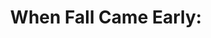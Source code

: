 ---
collection_archive: true
collection_category:
  - Exhibited Works 
  - Award Winning
  - Editorial
  - Science
  - Reportage
  - Travel
  - Climate Change
  - Color
  - Environments
  - Color
collection_content: >-
  Recently the United States experienced its worst drought in more than 50
  years. Roughly half the nation, most of the high plains, Midwest and South
  were in extreme or exceptional drought, the two worst categories. These
  photographs bear witness to how that drought devastated the Arkansas River
  Basin.


  “This is a study of how climate change is altering the landscape, the backdrop
  to my childhood, my beloved Ozark Mountains,” Jesse said.


  The drought caused leaves to turn color and drop in mid-July, shriveled corn
  never to be harvested, and left cattle unable to find food, shade or relief
  from hot, dusty winds.


  This collection of seven images is poignant, the images simple and stark in
  their quiet brutality. The photos are a prescient expression of the fear and
  anger 400,000 people gave voice to in September 2014 during the People’s
  Climate March in New York City, days before the United Nations climate summit.
collection_cover: https://d1sf55qlb7p6hz.cloudfront.net/fall-2.jpg
collection_cover_mobile: https://d1sf55qlb7p6hz.cloudfront.net/verticalcovers-31.jpg
collection_description: >-
  This is a study of how climate change is altering the landscape and the
  backdrop to my childhood, my beloved Ozark Mountains. The most severe drought
  since the dust bowl caused leaves to turn color and drop in mid-July,
  shriveled corn never to be harvested, and left cattle unable to find food,
  shade or relief from hot, dusty winds. Published with _MSNBC_ on the eve of
  the 2014 People’s Climate March.  
   

  Winner of the 2015 _PDN Photography Annual_ and _AP 30_: _American Photography
  2015._
collection_exhibition: []
collection_filter: Personal
collection_hidden: false
collection_meta: The Drought Along the Arkansas River Basin
collection_meta_2: 2014
collection_preview:
  - https://d1sf55qlb7p6hz.cloudfront.net/fall-cover-1.jpg
  - https://d1sf55qlb7p6hz.cloudfront.net/fall-cover-2.jpg
  - https://d1sf55qlb7p6hz.cloudfront.net/fall-cover-3.jpg
  - https://d1sf55qlb7p6hz.cloudfront.net/fall-cover-4.jpg
cover_image: https://d1sf55qlb7p6hz.cloudfront.net/social-4.jpg
date:  
logo: 
navigation_theme: white
px_extra: true
slug: when-fall-came-early
theme_color: E1EAED
theme_color_all_works: 7BC8FF
title: 'When Fall Came Early:'
seo:
  meta_description: >-
    This is a study of how climate change is altering the landscape and the
    backdrop to my childhood, my beloved Ozark Mountains.
  meta_title: 'When Fall Came Early: Drought Along the Arkansas River Basin'
collection_awards:
  - content: |-
      **2015**  
      **_PDN Photo Annual_**  
      Best Editorial Series: _When Fall Came Early_ published by MSNBC
    template: popup-text-element
  - content: |-
      **2015**  
      **_AP 31: American Photography Annual 30_**  
      Best Personal Work Series
    template: popup-text-element
collection_blocks:
  - _bookshop_name: collections/media-row-start
    row_alignment: between
  - _bookshop_name: collections/media-element 
    color: F1CDA5
    image: https://d1sf55qlb7p6hz.cloudfront.net/fall-1.jpg
    margin_left: 35
    margin_right: 0
    margin_y: 50
    width: 50
  - _bookshop_name: collections/media-row
    row_alignment: between
  - _bookshop_name: collections/media-element 
    color: FF7E69
    image: https://d1sf55qlb7p6hz.cloudfront.net/fall-2.jpg
    margin_left: 5
    margin_y: 100
    width: 40
  - _bookshop_name: collections/media-element 
    color: E5F3F0
    image: https://d1sf55qlb7p6hz.cloudfront.net/fall-3.jpg
    margin_left: 0
    margin_right: 5
    margin_y: 300
    width: 45
  - _bookshop_name: collections/media-row
    row_alignment: between
  - _bookshop_name: collections/media-element
    align_y: start 
    color: EEEBE6
    image: https://d1sf55qlb7p6hz.cloudfront.net/fall-4.jpg
    margin_left: 30
    margin_right: 25
    margin_y: 100
    width: 40
  - _bookshop_name: collections/media-row
    row_alignment: between
  - _bookshop_name: collections/media-element 
    color: C6DC87
    image: https://d1sf55qlb7p6hz.cloudfront.net/fall-5.jpg
    margin_left: 5
    margin_right: 0
    margin_y: 100
    width: 45
  - _bookshop_name: collections/media-element 
    color: FFE29A
    image: https://d1sf55qlb7p6hz.cloudfront.net/fall-6.jpg
    margin_right: 15
    margin_y: 700
    width: 25
  - _bookshop_name: collections/media-row
    row_alignment: between
  - _bookshop_name: collections/media-element 
    color: F2AE73
    image: https://d1sf55qlb7p6hz.cloudfront.net/fall-7.jpg
    margin_left: 20
    margin_right: 0
    margin_y: 200
    width: 60
  - _bookshop_name: collections/media-row-end
collection_press:
  - content: >-
      [**_MSNBC. Feature and
      Interview._**](http://www.msnbc.com/msnbc/when-fall-came-early)
    template: popup-text-element
  - content: >-
      **_AARP Earth Day Feature_**
    template: popup-text-element
---